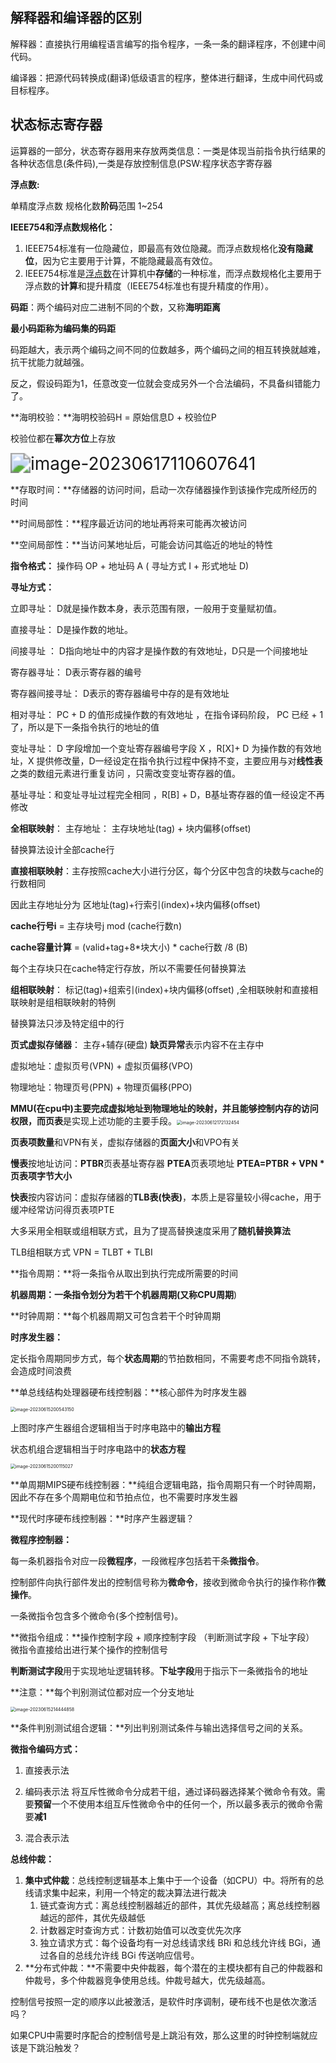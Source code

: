## 解释器和编译器的区别

解释器：直接执行用编程语言编写的指令程序，一条一条的翻译程序，不创建中间代码。

编译器：把源代码转换成(翻译)低级语言的程序，整体进行翻译，生成中间代码或目标程序。



## 状态标志寄存器

运算器的一部分，状态寄存器用来存放两类信息：一类是体现当前指令执行结果的各种状态信息(条件码),一类是存放控制信息(PSW:程序状态字寄存器





**浮点数:**

单精度浮点数       规格化数**阶码**范围 1~254

**IEEE754和浮点数规格化：**

1. IEEE754标准有一位隐藏位，即最高有效位隐藏。而浮点数规格化**没有隐藏位**，因为它主要用于计算，不能隐藏最高有效位。
2. IEEE754标准是[浮点数](https://so.csdn.net/so/search?q=浮点数&spm=1001.2101.3001.7020)在计算机中**存储**的一种标准，而浮点数规格化主要用于浮点数的**计算**和提升精度（IEEE754标准也有提升精度的作用）。



**码距**：两个编码对应二进制不同的个数，又称**海明距离**

**最小码距称为编码集的码距**

码距越大，表示两个编码之间不同的位数越多，两个编码之间的相互转换就越难，抗干扰能力就越强。

反之，假设码距为1，任意改变一位就会变成另外一个合法编码，不具备纠错能力了。

**海明校验：**海明校验码H = 原始信息D + 校验位P

校验位都在**幂次方位**上存放

<img src="C:\Users\86159\AppData\Roaming\Typora\typora-user-images\image-20230617110607641.png" alt="image-20230617110607641" style="zoom: 200%;" />



**存取时间：**存储器的访问时间，启动一次存储器操作到该操作完成所经历的时间

**时间局部性：**程序最近访问的地址再将来可能再次被访问

**空间局部性：**当访问某地址后，可能会访问其临近的地址的特性



**指令格式：** 操作码 OP + 地址码 A ( 寻址方式 I + 形式地址 D)

**寻址方式：**

立即寻址： D就是操作数本身，表示范围有限，一般用于变量赋初值。

直接寻址： D是操作数的地址。

间接寻址 ： D指向地址中的内容才是操作数的有效地址，D只是一个间接地址

寄存器寻址： D表示寄存器的编号

寄存器间接寻址： D表示的寄存器编号中存的是有效地址

相对寻址： PC + D 的值形成操作数的有效地址 ，在指令译码阶段， PC 已经 + 1了，所以是下一条指令执行的地址的值

变址寻址： D 字段增加一个变址寄存器编号字段 X ，R[X]+ D 为操作数的有效地址，X 提供修改量，D一经设定在指令执行过程中保持不变，主要应用与对**线性表**之类的数组元素进行重复访问 ，只需改变变址寄存器的值。

基址寻址：和变址寻址过程完全相同 ，R[B] + D，B基址寄存器的值一经设定不再修改



**全相联映射**： 主存地址： 主存块地址(tag) + 块内偏移(offset)

替换算法设计全部cache行



**直接相联映射**：主存按照cache大小进行分区，每个分区中包含的块数与cache的行数相同

因此主存地址分为 区地址(tag)+行索引(index)+块内偏移(offset)

**cache行号i** = 主存块号j mod (cache行数n)

**cache容量计算** = (valid+tag+8*块大小) * cache行数 /8  (B)

每个主存块只在cache特定行存放，所以不需要任何替换算法



**组相联映射**： 标记(tag)+组索引(index)+块内偏移(offset)   ,全相联映射和直接相联映射是组相联映射的特例

替换算法只涉及特定组中的行



**页式虚拟存储器**： 主存+辅存(硬盘)     **缺页异常**表示内容不在主存中

虚拟地址：虚拟页号(VPN) + 虚拟页偏移(VPO)

物理地址：物理页号(PPN) + 物理页偏移(PPO)



**MMU(在cpu中)**主要完成虚拟地址到物理地址的映射，并且能够控制内存的访问权限，而**页表**是实现上述功能的主要手段。<img src="C:\Users\86159\AppData\Roaming\Typora\typora-user-images\image-20230612172132454.png" alt="image-20230612172132454" style="zoom:50%;" />



**页表项数量**和VPN有关，虚拟存储器的**页面大小**和VPO有关

**慢表**按地址访问：**PTBR**页表基址寄存器   **PTEA**页表项地址     **PTEA=PTBR + VPN * 页表项字节大小**

**快表**按内容访问：虚拟存储器的**TLB表(快表)**，本质上是容量较小得cache，用于缓冲经常访问得页表项PTE

大多采用全相联或组相联方式，且为了提高替换速度采用了**随机替换算法**

TLB组相联方式   VPN = TLBT + TLBI



 

**指令周期：**将一条指令从取出到执行完成所需要的时间

**机器周期：**一条指令划分为若干个机器周期(又称**CPU周期**)

**时钟周期：**每个机器周期又可包含若干个时钟周期



**时序发生器：**

定长指令周期同步方式，每个**状态周期**的节拍数相同，不需要考虑不同指令跳转，会造成时间浪费



**单总线结构处理器硬布线控制器：**核心部件为时序发生器

<img src="C:\Users\86159\AppData\Roaming\Typora\typora-user-images\image-20230615200543150.png" alt="image-20230615200543150" style="zoom:50%;" />

上图时序产生器组合逻辑相当于时序电路中的**输出方程**

状态机组合逻辑相当于时序电路中的**状态方程**

<img src="C:\Users\86159\AppData\Roaming\Typora\typora-user-images\image-20230615200115027.png" alt="image-20230615200115027" style="zoom:50%;" />



**单周期MIPS硬布线控制器：**纯组合逻辑电路，指令周期只有一个时钟周期，因此不存在多个周期电位和节拍点位，也不需要时序发生器

**现代时序硬布线控制器：**时序产生器逻辑？



**微程序控制器：**

每一条机器指令对应一段**微程序**，一段微程序包括若干条**微指令**。

控制部件向执行部件发出的控制信号称为**微命令**，接收到微命令执行的操作称作**微操作**。

一条微指令包含多个微命令(多个控制信号)。



**微指令组成：**操作控制字段 + 顺序控制字段 （判断测试字段 + 下址字段） 微指令直接给出进行某个操作的控制信号

**判断测试字段**用于实现地址逻辑转移。**下址字段**用于指示下一条微指令的地址

**注意：**每个判别测试位都对应一个分支地址

<img src="C:\Users\86159\AppData\Roaming\Typora\typora-user-images\image-20230615214444858.png" alt="image-20230615214444858" style="zoom:50%;" />



**条件判别测试组合逻辑：**列出判别测试条件与输出选择信号之间的关系。



**微指令编码方式：**

1. 直接表示法 
2. 编码表示法  将互斥性微命令分成若干组，通过译码器选择某个微命令有效。需要**预留**一个不使用本组互斥性微命令中的任何一个，所以最多表示的微命令需要**减1**

3. 混合表示法 





**总线仲裁：**

1. **集中式仲裁**：总线控制逻辑基本上集中于一个设备（如CPU）中。将所有的总线请求集中起来，利用一个特定的裁决算法进行裁决
   1. 链式查询方式：离总线控制器越近的部件，其优先级越高；离总线控制器越远的部件，其优先级越低
   2. 计数器定时查询方式：计数初始值可以改变优先次序
   3. 独立请求方式：每个设备均有一对总线请求线 BRi 和总线允许线 BGi，通过各自的总线允许线 BGi 传送响应信号。
2. **分布式仲裁：**不需要中央仲裁器，每个潜在的主模块都有自己的仲裁器和仲裁号，多个仲裁器竞争使用总线。仲裁号越大，优先级越高。



控制信号按照一定的顺序以此被激活，是软件时序调制，硬布线不也是依次激活吗？

如果CPU中需要时序配合的控制信号是上跳沿有效，那么这里的时钟控制端就应该是下跳沿触发？

